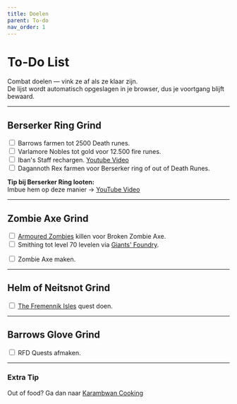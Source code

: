 ```yaml
---
title: Doelen
parent: To-do
nav_order: 1
---
```


# To-Do List

Combat doelen — vink ze af als ze klaar zijn.  
De lijst wordt automatisch opgeslagen in je browser, dus je voortgang blijft bewaard.

---

## Berserker Ring Grind

<div id="todo-list">
  <label><input type="checkbox" data-id="barrows"> Barrows farmen tot 2500 Death runes.</label><br>
  <label><input type="checkbox" data-id="varlamore"> Varlamore Nobles tot gold voor 12.500 fire runes.</label><br>
  <label><input type="checkbox" data-id="iban"> Iban's Staff rechargen. <a href="https://www.youtube.com/watch?v=bWB1y95onDg" target="_blank" rel="noopener">Youtube Video</a></label><br>
  <label><input type="checkbox" data-id="rex"> Dagannoth Rex farmen voor Berserker ring of out of Death Runes.</label>
</div>

**Tip bij Berserker Ring looten:**  
Imbue hem op deze manier → [YouTube Video](https://youtu.be/-Rb1osRt1Fo)

---

## Zombie Axe Grind

<div id="todo-list-axe">
  <label>
    <input type="checkbox" data-id="armouredzombies">
    <a href="https://oldschool.runescape.wiki/w/Armoured_zombie_(Zemouregal%27s_Base)" target="_blank" rel="noopener">Armoured Zombies</a> killen voor Broken Zombie Axe.
  </label><br>

<label>
  <input type="checkbox" data-id="smithing70">
  Smithing tot level 70 levelen via 
  <a href="https://oldschool.runescape.wiki/w/Giants%27_Foundry/Strategies" target="_blank" rel="noopener">Giants' Foundry</a>.
</label><br>

  <label><input type="checkbox" data-id="maken"> Zombie Axe maken.</label><br>
</div>

---

## Helm of Neitsnot Grind

<div id="todo-list-helm">
  <label>
    <input type="checkbox" data-id="fremennikisles">
    <a href="https://oldschool.runescape.wiki/w/The_Fremennik_Isles" target="_blank" rel="noopener">The Fremennik Isles</a> quest doen.
  </label><br>
</div>

---

## Barrows Glove Grind

<div id="todo-list-barrowsglove">
  <label>
    <input type="checkbox" data-id="rfdquests">
    RFD Quests afmaken.
  </label><br>
</div>

---


### Extra Tip
Out of food? Ga dan naar [Karambwan Cooking](https://pascaldus.github.io/Runescape-Docs/skilling/karambwan.html)

<script>
  document.addEventListener("DOMContentLoaded", function() {
    const initCheckboxes = (selector) => {
      const checkboxes = document.querySelectorAll(selector + ' input[type="checkbox"]');
      checkboxes.forEach(checkbox => {
        const save

